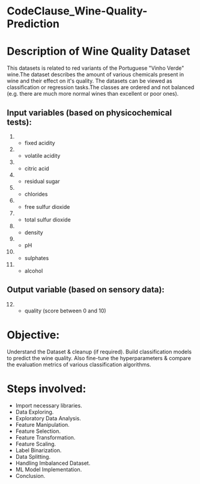 # CodeClause_Wine-Quality-Prediction

# Description of Wine Quality Dataset
This datasets is related to red variants of the Portuguese "Vinho Verde" wine.The dataset describes the amount of various chemicals present in wine and their effect on it's quality. The datasets can be viewed as classification or regression tasks.The classes are ordered and not balanced (e.g. there are much more normal wines than excellent or poor ones).
## Input variables (based on physicochemical tests):
1) - fixed acidity
2) - volatile acidity
3) - citric acid
4) - residual sugar
5) - chlorides
6) - free sulfur dioxide
7) - total sulfur dioxide
8) - density
9) - pH
10) - sulphates
11) - alcohol
## Output variable (based on sensory data):
12) - quality (score between 0 and 10)

# Objective:
Understand the Dataset & cleanup (if required).
Build classification models to predict the wine quality.
Also fine-tune the hyperparameters & compare the evaluation metrics of various classification algorithms.
# Steps involved:
* Import necessary libraries.
* Data Exploring.
* Exploratory Data Analysis.
* Feature Manipulation.
* Feature Selection.
* Feature Transformation.
* Feature Scaling.
* Label Binarization.
* Data Splitting.
* Handling Imbalanced Dataset.
* ML Model Implementation.
* Conclusion.
